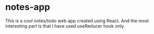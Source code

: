 # notes-app

This is a cool notes/todo web app created using React. And the most interesting part is that I have used useReducer hook only.
